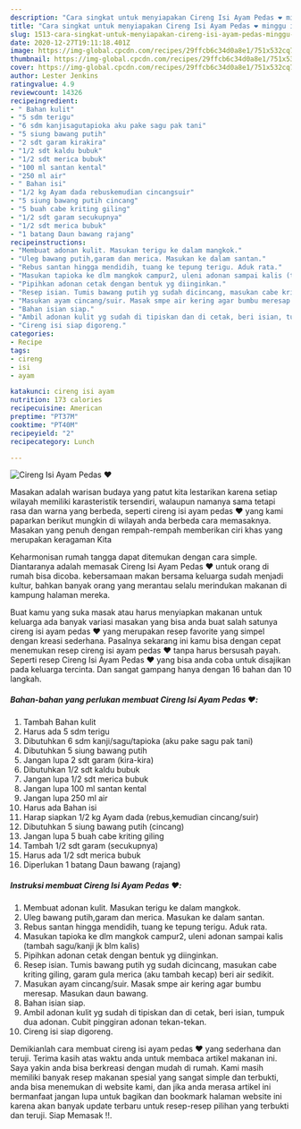 ```yaml
---
description: "Cara singkat untuk menyiapakan Cireng Isi Ayam Pedas ❤️ minggu ini"
title: "Cara singkat untuk menyiapakan Cireng Isi Ayam Pedas ❤️ minggu ini"
slug: 1513-cara-singkat-untuk-menyiapakan-cireng-isi-ayam-pedas-minggu-ini
date: 2020-12-27T19:11:18.401Z
image: https://img-global.cpcdn.com/recipes/29ffcb6c34d0a8e1/751x532cq70/cireng-isi-ayam-pedas-❤️-foto-resep-utama.jpg
thumbnail: https://img-global.cpcdn.com/recipes/29ffcb6c34d0a8e1/751x532cq70/cireng-isi-ayam-pedas-❤️-foto-resep-utama.jpg
cover: https://img-global.cpcdn.com/recipes/29ffcb6c34d0a8e1/751x532cq70/cireng-isi-ayam-pedas-❤️-foto-resep-utama.jpg
author: Lester Jenkins
ratingvalue: 4.9
reviewcount: 14326
recipeingredient:
- " Bahan kulit"
- "5 sdm terigu"
- "6 sdm kanjisagutapioka aku pake sagu pak tani"
- "5 siung bawang putih"
- "2 sdt garam kirakira"
- "1/2 sdt kaldu bubuk"
- "1/2 sdt merica bubuk"
- "100 ml santan kental"
- "250 ml air"
- " Bahan isi"
- "1/2 kg Ayam dada rebuskemudian cincangsuir"
- "5 siung bawang putih cincang"
- "5 buah cabe kriting giling"
- "1/2 sdt garam secukupnya"
- "1/2 sdt merica bubuk"
- "1 batang Daun bawang rajang"
recipeinstructions:
- "Membuat adonan kulit. Masukan terigu ke dalam mangkok."
- "Uleg bawang putih,garam dan merica. Masukan ke dalam santan."
- "Rebus santan hingga mendidih, tuang ke tepung terigu. Aduk rata."
- "Masukan tapioka ke dlm mangkok campur2, uleni adonan sampai kalis (tambah sagu/kanji jk blm kalis)"
- "Pipihkan adonan cetak dengan bentuk yg diinginkan."
- "Resep isian. Tumis bawang putih yg sudah dicincang, masukan cabe kriting giling, garam gula merica (aku tambah kecap) beri air sedikit."
- "Masukan ayam cincang/suir. Masak smpe air kering agar bumbu meresap. Masukan daun bawang."
- "Bahan isian siap."
- "Ambil adonan kulit yg sudah di tipiskan dan di cetak, beri isian, tumpuk dua adonan. Cubit pinggiran adonan tekan-tekan."
- "Cireng isi siap digoreng."
categories:
- Recipe
tags:
- cireng
- isi
- ayam

katakunci: cireng isi ayam 
nutrition: 173 calories
recipecuisine: American
preptime: "PT37M"
cooktime: "PT40M"
recipeyield: "2"
recipecategory: Lunch

---
```



![Cireng Isi Ayam Pedas ❤️](https://img-global.cpcdn.com/recipes/29ffcb6c34d0a8e1/751x532cq70/cireng-isi-ayam-pedas-❤️-foto-resep-utama.jpg)

Masakan adalah warisan budaya yang patut kita lestarikan karena setiap wilayah memiliki karasteristik tersendiri, walaupun namanya sama tetapi rasa dan warna yang berbeda, seperti cireng isi ayam pedas ❤️ yang kami paparkan berikut mungkin di wilayah anda berbeda cara memasaknya. Masakan yang penuh dengan rempah-rempah memberikan ciri khas yang merupakan keragaman Kita

Keharmonisan rumah tangga dapat ditemukan dengan cara simple. Diantaranya adalah memasak Cireng Isi Ayam Pedas ❤️ untuk orang di rumah bisa dicoba. kebersamaan makan bersama keluarga sudah menjadi kultur, bahkan banyak orang yang merantau selalu merindukan makanan di kampung halaman mereka.



Buat kamu yang suka masak atau harus menyiapkan makanan untuk keluarga ada banyak variasi masakan yang bisa anda buat salah satunya cireng isi ayam pedas ❤️ yang merupakan resep favorite yang simpel dengan kreasi sederhana. Pasalnya sekarang ini kamu bisa dengan cepat menemukan resep cireng isi ayam pedas ❤️ tanpa harus bersusah payah.
Seperti resep Cireng Isi Ayam Pedas ❤️ yang bisa anda coba untuk disajikan pada keluarga tercinta. Dan sangat gampang hanya dengan 16 bahan dan 10 langkah.


<!--inarticleads1-->

##### Bahan-bahan yang perlukan membuat Cireng Isi Ayam Pedas ❤️:

1. Tambah  Bahan kulit
1. Harus ada 5 sdm terigu
1. Dibutuhkan 6 sdm kanji/sagu/tapioka (aku pake sagu pak tani)
1. Dibutuhkan 5 siung bawang putih
1. Jangan lupa 2 sdt garam (kira-kira)
1. Dibutuhkan 1/2 sdt kaldu bubuk
1. Jangan lupa 1/2 sdt merica bubuk
1. Jangan lupa 100 ml santan kental
1. Jangan lupa 250 ml air
1. Harus ada  Bahan isi
1. Harap siapkan 1/2 kg Ayam dada (rebus,kemudian cincang/suir)
1. Dibutuhkan 5 siung bawang putih (cincang)
1. Jangan lupa 5 buah cabe kriting giling
1. Tambah 1/2 sdt garam (secukupnya)
1. Harus ada 1/2 sdt merica bubuk
1. Diperlukan 1 batang Daun bawang (rajang)




<!--inarticleads2-->

##### Instruksi membuat  Cireng Isi Ayam Pedas ❤️:

1. Membuat adonan kulit. Masukan terigu ke dalam mangkok.
1. Uleg bawang putih,garam dan merica. Masukan ke dalam santan.
1. Rebus santan hingga mendidih, tuang ke tepung terigu. Aduk rata.
1. Masukan tapioka ke dlm mangkok campur2, uleni adonan sampai kalis (tambah sagu/kanji jk blm kalis)
1. Pipihkan adonan cetak dengan bentuk yg diinginkan.
1. Resep isian. Tumis bawang putih yg sudah dicincang, masukan cabe kriting giling, garam gula merica (aku tambah kecap) beri air sedikit.
1. Masukan ayam cincang/suir. Masak smpe air kering agar bumbu meresap. Masukan daun bawang.
1. Bahan isian siap.
1. Ambil adonan kulit yg sudah di tipiskan dan di cetak, beri isian, tumpuk dua adonan. Cubit pinggiran adonan tekan-tekan.
1. Cireng isi siap digoreng.




Demikianlah cara membuat cireng isi ayam pedas ❤️ yang sederhana dan teruji. Terima kasih atas waktu anda untuk membaca artikel makanan ini. Saya yakin anda bisa berkreasi dengan mudah di rumah. Kami masih memiliki banyak resep makanan spesial yang sangat simple dan terbukti, anda bisa menemukan di website kami, dan jika anda merasa artikel ini bermanfaat jangan lupa untuk bagikan dan bookmark halaman website ini karena akan banyak update terbaru untuk resep-resep pilihan yang terbukti dan teruji. Siap Memasak !!. 
